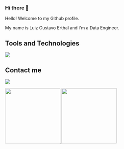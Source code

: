 ### Hi there 👋

Hello! Welcome to my Github profile.

My name is Luiz Gustavo Erthal and I'm a Data Engineer.

## Tools and Technologies
<img src="https://cdn.jsdelivr.net/gh/devicons/devicon/icons/python/python-original-wordmark.svg" />
                   
## Contact me
<a href="https://www.linkedin.com/in/luizgustavoerthal" target="_blank"><img src="https://img.shields.io/badge/-LinkedIn-%230077B5?style=for-the-badge&logo=linkedin&logoColor=white" target="_blank"></a>  

<div>
<a href="https://github.com/LGErthal">
<img height="180em" src="https://github-readme-stats.vercel.app/api/top-langs/?username=lgerthal&layout=compact&langs_count=7&theme=dracula"/>
<img height="180em" src="https://github-readme-stats.vercel.app/api?username=lgerthal&show_icons=true&theme=dracula&include_all_commits=true&count_private=true"/>
</div>

         
